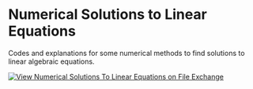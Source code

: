 # Numerical Solutions to Linear Equations
Codes and explanations for some numerical methods to find solutions to linear algebraic equations.

[![View Numerical Solutions To Linear Equations on File Exchange](https://www.mathworks.com/matlabcentral/images/matlab-file-exchange.svg)](https://in.mathworks.com/matlabcentral/fileexchange/105190-numerical-solutions-to-linear-equations)
